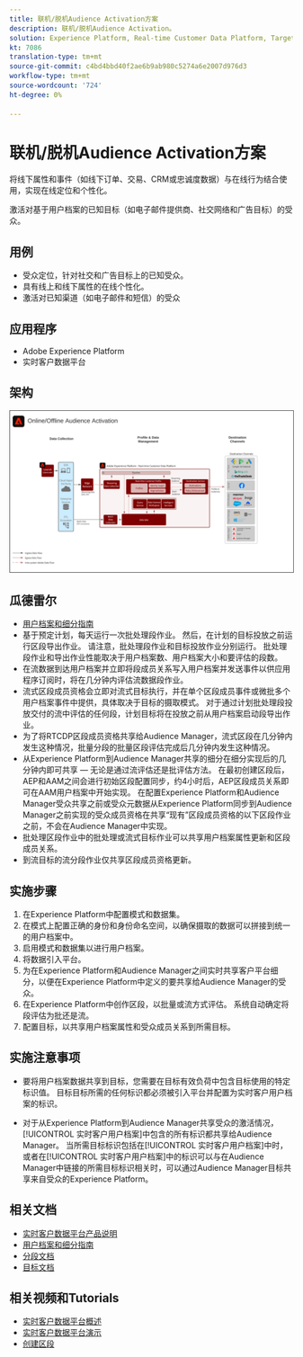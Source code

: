 ```yaml
---
title: 联机/脱机Audience Activation方案
description: 联机/脱机Audience Activation。
solution: Experience Platform, Real-time Customer Data Platform, Target, Audience Manager, Analytics, Experience Cloud Services, Data Collection
kt: 7086
translation-type: tm+mt
source-git-commit: c4bd4bbd40f2ae6b9ab980c5274a6e2007d976d3
workflow-type: tm+mt
source-wordcount: '724'
ht-degree: 0%

---
```



# 联机/脱机Audience Activation方案

将线下属性和事件（如线下订单、交易、CRM或忠诚度数据）与在线行为结合使用，实现在线定位和个性化。

激活对基于用户档案的已知目标（如电子邮件提供商、社交网络和广告目标）的受众。

## 用例

* 受众定位，针对社交和广告目标上的已知受众。
* 具有线上和线下属性的在线个性化。
* 激活对已知渠道（如电子邮件和短信）的受众

## 应用程序

* Adobe Experience Platform
* 实时客户数据平台

## 架构

<img src="assets/onoff.svg" alt="联机/脱机Audience Activation方案的参考体系结构" style="border:1px solid #4a4a4a" />

## 瓜德雷尔

* [用户档案和细分指南](https://experienceleague.adobe.com/docs/experience-platform/profile/guardrails.html?lang=en)
* 基于预定计划，每天运行一次批处理段作业。 然后，在计划的目标投放之前运行区段导出作业。 请注意，批处理段作业和目标投放作业分别运行。 批处理段作业和导出作业性能取决于用户档案数、用户档案大小和要评估的段数。
* 在流数据到达用户档案并立即将段成员关系写入用户档案并发送事件以供应用程序订阅时，将在几分钟内评估流数据段作业。
* 流式区段成员资格会立即对流式目标执行，并在单个区段成员事件或微批多个用户档案事件中提供，具体取决于目标的摄取模式。 对于通过计划批处理段投放交付的流中评估的任何段，计划目标将在投放之前从用户档案启动段导出作业。
* 为了将RTCDP区段成员资格共享给Audience Manager，流式区段在几分钟内发生这种情况，批量分段的批量区段评估完成后几分钟内发生这种情况。
* 从Experience Platform到Audience Manager共享的细分在细分实现后的几分钟内即可共享 — 无论是通过流评估还是批评估方法。 在最初创建区段后，AEP和AAM之间会进行初始区段配置同步，约4小时后，AEP区段成员关系即可在AAM用户档案中开始实现。 在配置Experience Platform和Audience Manager受众共享之前或受众元数据从Experience Platform同步到Audience Manager之前实现的受众成员资格在共享“现有”区段成员资格的以下区段作业之前，不会在Audience Manager中实现。
* 批处理区段作业中的批处理或流式目标作业可以共享用户档案属性更新和区段成员关系。
* 到流目标的流分段作业仅共享区段成员资格更新。

## 实施步骤

1. 在Experience Platform中配置模式和数据集。
1. 在模式上配置正确的身份和身份命名空间，以确保摄取的数据可以拼接到统一的用户档案中。
1. 启用模式和数据集以进行用户档案。
1. 将数据引入平台。
1. 为在Experience Platform和Audience Manager之间实时共享客户平台细分，以便在Experience Platform中定义的要共享给Audience Manager的受众。
1. 在Experience Platform中创作区段，以批量或流方式评估。 系统自动确定将段评估为批还是流。
1. 配置目标，以共享用户档案属性和受众成员关系到所需目标。

## 实施注意事项

* 要将用户档案数据共享到目标，您需要在目标有效负荷中包含目标使用的特定标识值。 目标目标所需的任何标识都必须被引入平台并配置为实时客户用户档案的标识。

* 对于从Experience Platform到Audience Manager共享受众的激活情况， [!UICONTROL 实时客户用户档案]中包含的所有标识都共享给Audience Manager。 当所需目标标识包括在[!UICONTROL 实时客户用户档案]中时，或者在[!UICONTROL 实时客户用户档案]中的标识可以与在Audience Manager中链接的所需目标标识相关时，可以通过Audience Manager目标共享来自受众的Experience Platform。

## 相关文档

* [实时客户数据平台产品说明](https://helpx.adobe.com/legal/product-descriptions/real-time-customer-data-platform.html)
* [用户档案和细分指南](https://experienceleague.adobe.com/docs/experience-platform/profile/guardrails.html?lang=en)
* [分段文档](https://experienceleague.adobe.com/docs/experience-platform/segmentation/api/streaming-segmentation.html)
* [目标文档](https://experienceleague.adobe.com/docs/experience-platform/destinations/catalog/overview.html)

## 相关视频和Tutorials

* [实时客户数据平台概述](https://experienceleague.adobe.com/docs/platform-learn/tutorials/application-services/rtcdp/understanding-the-real-time-customer-data-platform.html)
* [实时客户数据平台演示](https://experienceleague.adobe.com/docs/platform-learn/tutorials/application-services/rtcdp/demo.html)
* [创建区段](https://experienceleague.adobe.com/docs/platform-learn/tutorials/segments/create-segments.html)